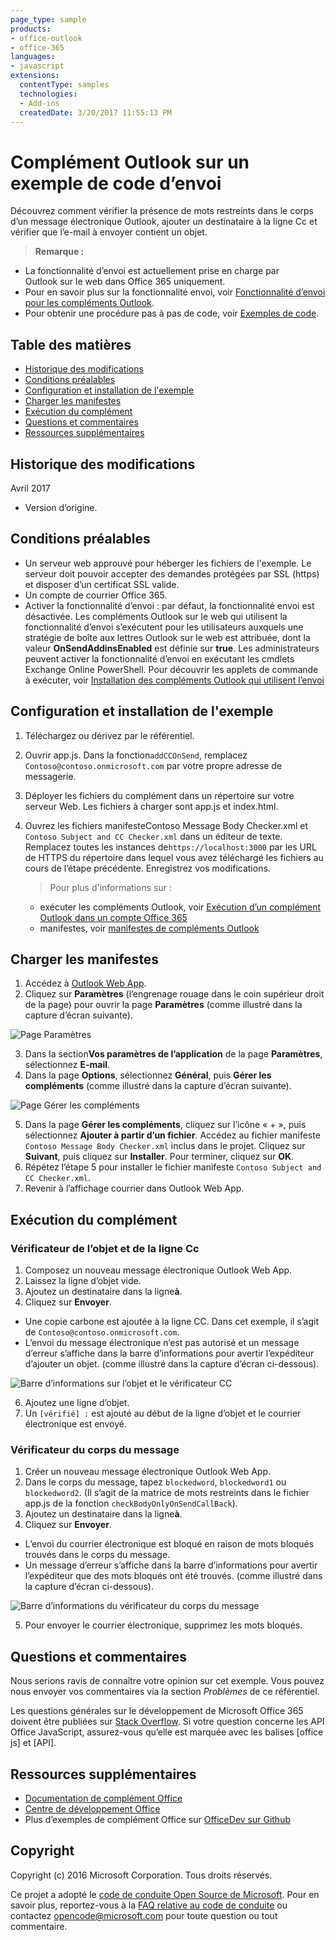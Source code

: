 ```yaml
---
page_type: sample
products:
- office-outlook
- office-365
languages:
- javascript
extensions:
  contentType: samples
  technologies:
  - Add-ins
  createdDate: 3/20/2017 11:55:13 PM
---
```

# Complément Outlook sur un exemple de code d’envoi

Découvrez comment vérifier la présence de mots restreints dans le corps d’un message électronique Outlook, ajouter un destinataire à la ligne Cc et vérifier que l’e-mail à envoyer contient un objet.

>**Remarque :** 

* La fonctionnalité d’envoi est actuellement prise en charge par Outlook sur le web dans Office 365 uniquement. 
* Pour en savoir plus sur la fonctionnalité envoi, voir [Fonctionnalité d’envoi pour les compléments Outlook](https://dev.office.com/docs/add-ins/outlook/outlook-on-send-addins).  
* Pour obtenir une procédure pas à pas de code, voir [Exemples de code](https://docs.microsoft.com/en-us/outlook/add-ins/outlook-on-send-addins#code-examples).

## Table des matières
* [Historique des modifications](#change-history)
* [Conditions préalables](#prerequisites)
* [Configuration et installation de l'exemple](#configure)
* [Charger les manifestes](#manifests)
* [Exécution du complément](#test-the-add-in)
* [Questions et commentaires](#questions-and-comments)
* [Ressources supplémentaires](#additional-resources)

## Historique des modifications

Avril 2017

* Version d’origine.

## Conditions préalables

* Un serveur web approuvé pour héberger les fichiers de l'exemple. Le serveur doit pouvoir accepter des demandes protégées par SSL (https) et disposer d’un certificat SSL valide.
* Un compte de courrier Office 365.
* Activer la fonctionnalité d’envoi : par défaut, la fonctionnalité envoi est désactivée. Les compléments Outlook sur le web qui utilisent la fonctionnalité d’envoi s’exécutent pour les utilisateurs auxquels une stratégie de boîte aux lettres Outlook sur le web est attribuée, dont la valeur **OnSendAddinsEnabled** est définie sur **true**. Les administrateurs peuvent activer la fonctionnalité d’envoi en exécutant les cmdlets Exchange Online PowerShell. Pour découvrir les applets de commande à exécuter, voir [Installation des compléments Outlook qui utilisent l’envoi](https://docs.microsoft.com/en-us/outlook/add-ins/outlook-on-send-addins#installing-outlook-add-ins-that-use-on-send)

## Configuration et installation de l'exemple

1. Téléchargez ou dérivez par le référentiel.
2. Ouvrir app.js. Dans la fonction`addCCOnSend`, remplacez `Contoso@contoso.onmicrosoft.com` par votre propre adresse de messagerie.
2. Déployer les fichiers du complément dans un répertoire sur votre serveur Web. Les fichiers à charger sont app.js et index.html.
3. Ouvrez les fichiers manifesteContoso Message Body Checker.xml et `Contoso Subject and CC Checker.xml` dans un éditeur de texte. Remplacez toutes les instances de`https://localhost:3000` par les URL de HTTPS du répertoire dans lequel vous avez téléchargé les fichiers au cours de l’étape précédente. Enregistrez vos modifications.

   >  Pour plus d'informations sur :
   * exécuter les compléments Outlook, voir [Exécution d’un complément Outlook dans un compte Office 365](https://dev.outlook.com/MailAppsGettingStarted/GetStarted)
   * manifestes, voir [manifestes de compléments Outlook](https://dev.office.com/docs/add-ins/outlook/manifests/manifests)

## Charger les manifestes

1. Accédez à [Outlook Web App](https://outlook.office365.com).
2. Cliquez sur **Paramètres** (l’engrenage rouage dans le coin supérieur droit de la page) pour ouvrir la page **Paramètres** (comme illustré dans la capture d’écran suivante).

  ![Page Paramètres](./readme-images/block-on-send-settings.png)

3. Dans la section**Vos paramètres de l’application** de la page **Paramètres**, sélectionnez **E-mail**.
4. Dans la page **Options**, sélectionnez **Général**, puis **Gérer les compléments** (comme illustré dans la capture d’écran suivante).

 ![Page Gérer les compléments](./readme-images/block-on-send-manage-addins.png)

5. Dans la page **Gérer les compléments**, cliquez sur l’icône « + », puis sélectionnez **Ajouter à partir d’un fichier**. Accédez au fichier manifeste ` Contoso Message Body Checker.xml` inclus dans le projet. Cliquez sur **Suivant**, puis cliquez sur **Installer**. Pour terminer, cliquez sur **OK**.
6. Répétez l’étape 5 pour installer le fichier manifeste `Contoso Subject and CC Checker.xml`.
7. Revenir à l’affichage courrier dans Outlook Web App.


## Exécution du complément

### Vérificateur de l’objet et de la ligne Cc

1. Composez un nouveau message électronique Outlook Web App. 
2. Laissez la ligne d’objet vide.
3. Ajoutez un destinataire dans la ligne**à**. 
4. Cliquez sur **Envoyer**. 

* Une copie carbone est ajoutée à la ligne CC. Dans cet exemple, il s’agit de `Contoso@contoso.onmicrosoft.com`.
* L’envoi du message électronique n’est pas autorisé et un message d’erreur s’affiche dans la barre d’informations pour avertir l’expéditeur d’ajouter un objet. (comme illustré dans la capture d’écran ci-dessous).  

 ![Barre d’informations sur l’objet et le vérificateur CC](./readme-images/block-on-send-subject-cc-inforbar.png) 

6. Ajoutez une ligne d’objet.
7. Un `[vérifié] :` est ajouté au début de la ligne d’objet et le courrier électronique est envoyé.

### Vérificateur du corps du message

1. Créer un nouveau message électronique Outlook Web App. 
2. Dans le corps du message, tapez `blockedword`, `blockedword1` ou `blockedword2`. (Il s’agit de la matrice de mots restreints dans le fichier app.js de la fonction `checkBodyOnlyOnSendCallBack`).
3. Ajoutez un destinataire dans la ligne**à**. 
5. Cliquez sur **Envoyer**.  

* L’envoi du courrier électronique est bloqué en raison de mots bloqués trouvés dans le corps du message.  
* Un message d’erreur s’affiche dans la barre d’informations pour avertir l’expéditeur que des mots bloqués ont été trouvés. (comme illustré dans la capture d’écran ci-dessous).  

 ![Barre d’informations du vérificateur du corps du message](./readme-images/block-on-send-body.png)

5. Pour envoyer le courrier électronique, supprimez les mots bloqués.

## Questions et commentaires

Nous serions ravis de connaître votre opinion sur cet exemple. Vous pouvez nous envoyer vos commentaires via la section *Problèmes* de ce référentiel.

Les questions générales sur le développement de Microsoft Office 365 doivent être publiées sur [Stack Overflow](http://stackoverflow.com/questions/tagged/office-js+API). Si votre question concerne les API Office JavaScript, assurez-vous qu’elle est marquée avec les balises [office js] et [API].

## Ressources supplémentaires

* [Documentation de complément Office](https://msdn.microsoft.com/en-us/library/office/jj220060.aspx)
* [Centre de développement Office](http://dev.office.com/)
* Plus d’exemples de complément Office sur [OfficeDev sur Github](https://github.com/officedev)

## Copyright
Copyright (c) 2016 Microsoft Corporation. Tous droits réservés.



Ce projet a adopté le [code de conduite Open Source de Microsoft](https://opensource.microsoft.com/codeofconduct/). Pour en savoir plus, reportez-vous à la [FAQ relative au code de conduite](https://opensource.microsoft.com/codeofconduct/faq/) ou contactez [opencode@microsoft.com](mailto:opencode@microsoft.com) pour toute question ou tout commentaire.
